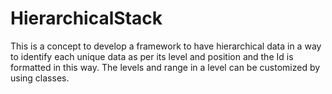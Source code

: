 # HierarchicalStack
This is a concept to develop a framework to have hierarchical data in a way to identify each unique data as per its level and position and the Id is formatted in this way. The levels and range in a level can be customized by using classes.
